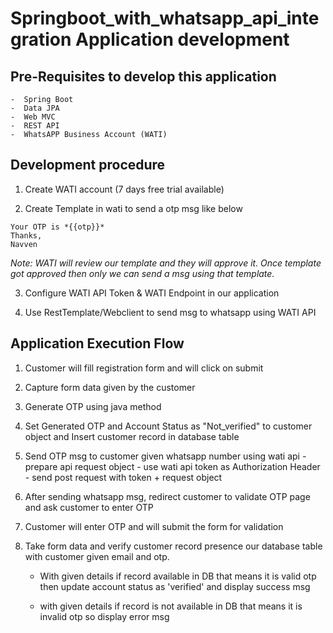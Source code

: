 # Springboot_with_whatsapp_api_integration Application development

## Pre-Requisites to develop this application
	-  Spring Boot
	-  Data JPA
	-  Web MVC
	-  REST API
	-  WhatsAPP Business Account (WATI)

## Development procedure

1) Create WATI account (7 days free trial available)		

2) Create Template in wati to send a otp msg like below

```Greetings for the day..!!
Your OTP is *{{otp}}*
Thanks,
Navven 	
```

*Note: WATI will review our template and they will approve it. Once template got approved then only we can send a msg using that template.*

3) Configure WATI API Token & WATI Endpoint in our application

4) Use RestTemplate/Webclient to send msg to whatsapp using WATI API


## Application Execution Flow

1) Customer will fill registration form and will click on submit

2) Capture form data given by the customer 

3) Generate OTP using java method

4) Set Generated OTP and Account Status as "Not_verified" to customer object and Insert customer record in database table

5) Send OTP msg to customer given whatsapp number using wati api
			- prepare api request object
			- use wati api token as Authorization Header
			- send post request with token + request object
   

6) After sending whatsapp msg, redirect customer to validate OTP page and ask customer to enter OTP

7) Customer will enter OTP and will submit the form for validation

8) Take form data and verify customer record presence our database table with customer given email and otp. 

	- With given details if record available in DB that means it is valid otp then update account status as 'verified' and display success msg

	- with given details if record is not available in DB that means it is invalid otp so display error msg

	
